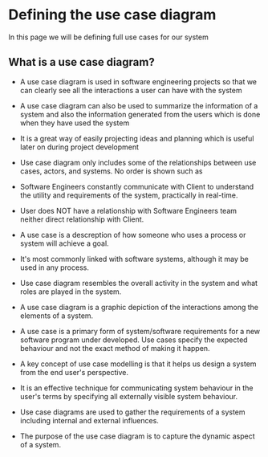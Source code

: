 # Defining the use case diagram
In this page we will be  defining full use cases for our system

## What is a use case diagram?

* A use case diagram is used in software engineering projects so that we can clearly see all the interactions a user can have with the system

* A use case diagram can also be used to summarize the information of a system and also the information generated from the users which is done when they have used the system 

* It is a great way of easily projecting ideas and planning which is useful later on during project development

*  Use case diagram only includes some of the relationships between use cases, actors, and systems. No order is shown such as 

* Software Engineers constantly communicate with Client to understand the utility and requirements of the system, practically in real-time.

* User does NOT have a relationship with Software Engineers team neither direct relationship with Client.

* A use case is a descreption of how someone who uses a process or system will achieve a goal.

* It's most commonly linked with software systems, although it may be used in any process.

* Use case diagram resembles the overall activity in the system and what roles are played in the system.

* A use case diagram is a graphic depiction of the interactions among the elements of a system.

* A use case is a primary form of system/software requirements for a new software program under developed. Use cases specify the expected behaviour and not the exact method of making it happen.

* A key concept of use case modelling is that it helps us design a system from the end user's perspective.

* It is an effective technique for communicating system behaviour in the user's terms by specifying all externally visible system behaviour.

* Use case diagrams are used to gather the requirements of a system including internal and external influences.

* The purpose of the use case diagram is to capture the dynamic aspect of a system.
